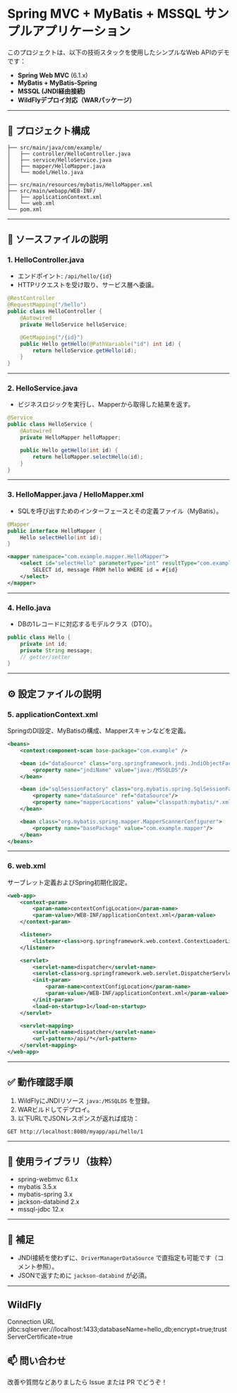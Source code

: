 # Spring MVC + MyBatis + MSSQL サンプルアプリケーション

このプロジェクトは、以下の技術スタックを使用したシンプルなWeb APIのデモです：

- **Spring Web MVC** (6.1.x)
- **MyBatis + MyBatis-Spring**
- **MSSQL (JNDI経由接続)**
- **WildFlyデプロイ対応（WARパッケージ）**

---

## 📁 プロジェクト構成

```
├── src/main/java/com/example/
│   ├── controller/HelloController.java
│   ├── service/HelloService.java
│   ├── mapper/HelloMapper.java
│   └── model/Hello.java
│
├── src/main/resources/mybatis/HelloMapper.xml
├── src/main/webapp/WEB-INF/
│   ├── applicationContext.xml
│   └── web.xml
└── pom.xml
```

---

## 🔧 ソースファイルの説明

### 1. HelloController.java

- エンドポイント: `/api/hello/{id}`
- HTTPリクエストを受け取り、サービス層へ委譲。

```java
@RestController
@RequestMapping("/hello")
public class HelloController {
    @Autowired
    private HelloService helloService;

    @GetMapping("/{id}")
    public Hello getHello(@PathVariable("id") int id) {
        return helloService.getHello(id);
    }
}
```

---

### 2. HelloService.java

- ビジネスロジックを実行し、Mapperから取得した結果を返す。

```java
@Service
public class HelloService {
    @Autowired
    private HelloMapper helloMapper;

    public Hello getHello(int id) {
        return helloMapper.selectHello(id);
    }
}
```

---

### 3. HelloMapper.java / HelloMapper.xml

- SQLを呼び出すためのインターフェースとその定義ファイル（MyBatis）。

```java
@Mapper
public interface HelloMapper {
    Hello selectHello(int id);
}
```

```xml
<mapper namespace="com.example.mapper.HelloMapper">
    <select id="selectHello" parameterType="int" resultType="com.example.model.Hello">
        SELECT id, message FROM hello WHERE id = #{id}
    </select>
</mapper>
```

---

### 4. Hello.java

- DBの1レコードに対応するモデルクラス（DTO）。

```java
public class Hello {
    private int id;
    private String message;
    // getter/setter
}
```

---

## ⚙️ 設定ファイルの説明

### 5. applicationContext.xml

SpringのDI設定、MyBatisの構成、Mapperスキャンなどを定義。

```xml
<beans>
    <context:component-scan base-package="com.example" />

    <bean id="dataSource" class="org.springframework.jndi.JndiObjectFactoryBean">
        <property name="jndiName" value="java:/MSSQLDS"/>
    </bean>

    <bean id="sqlSessionFactory" class="org.mybatis.spring.SqlSessionFactoryBean">
        <property name="dataSource" ref="dataSource"/>
        <property name="mapperLocations" value="classpath:mybatis/*.xml"/>
    </bean>

    <bean class="org.mybatis.spring.mapper.MapperScannerConfigurer">
        <property name="basePackage" value="com.example.mapper"/>
    </bean>
</beans>
```

---

### 6. web.xml

サーブレット定義およびSpring初期化設定。

```xml
<web-app>
    <context-param>
        <param-name>contextConfigLocation</param-name>
        <param-value>/WEB-INF/applicationContext.xml</param-value>
    </context-param>

    <listener>
        <listener-class>org.springframework.web.context.ContextLoaderListener</listener-class>
    </listener>

    <servlet>
        <servlet-name>dispatcher</servlet-name>
        <servlet-class>org.springframework.web.servlet.DispatcherServlet</servlet-class>
        <init-param>
            <param-name>contextConfigLocation</param-name>
            <param-value>/WEB-INF/applicationContext.xml</param-value>
        </init-param>
        <load-on-startup>1</load-on-startup>
    </servlet>

    <servlet-mapping>
        <servlet-name>dispatcher</servlet-name>
        <url-pattern>/api/*</url-pattern>
    </servlet-mapping>
</web-app>
```

---

## ✅ 動作確認手順

1. WildFlyにJNDIリソース `java:/MSSQLDS` を登録。
2. WARビルドしてデプロイ。
3. 以下URLでJSONレスポンスが返れば成功：

```
GET http://localhost:8080/myapp/api/hello/1
```

---

## 🧩 使用ライブラリ（抜粋）

- spring-webmvc 6.1.x
- mybatis 3.5.x
- mybatis-spring 3.x
- jackson-databind 2.x
- mssql-jdbc 12.x

---

## 💬 補足

- JNDI接続を使わずに、`DriverManagerDataSource` で直指定も可能です（コメント参照）。
- JSONで返すために `jackson-databind` が必須。

---

## WildFly
Connection URL
jdbc:sqlserver://localhost:1433;databaseName=hello_db;encrypt=true;trustServerCertificate=true

## 📫 問い合わせ

改善や質問などありましたら Issue または PR でどうぞ！

